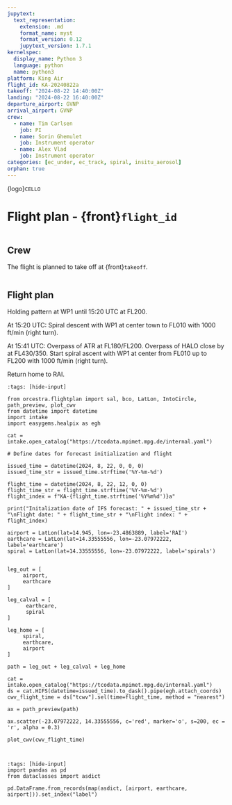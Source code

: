 ```yaml
---
jupytext:
  text_representation:
    extension: .md
    format_name: myst
    format_version: 0.12
    jupytext_version: 1.7.1
kernelspec:
  display_name: Python 3
  language: python
  name: python3
platform: King Air
flight_id: KA-20240822a
takeoff: "2024-08-22 14:40:00Z"
landing: "2024-08-22 16:40:00Z"
departure_airport: GVNP
arrival_airport: GVNP
crew:
  - name: Tim Carlsen
    job: PI
  - name: Sorin Ghemulet
    job: Instrument operator
  - name: Alex Vlad
    job: Instrument operator
categories: [ec_under, ec_track, spiral, insitu_aerosol]
orphan: true
---
```


{logo}`CELLO`

# Flight plan - {front}`flight_id`

```{badges}
```

## Crew

The flight is planned to take off at {front}`takeoff`. 

```{crew}
```

## Flight plan

Holding pattern at WP1 until 15:20 UTC at FL200.

At 15:20 UTC: Spiral descent with WP1 at center town to FL010 with 1000 ft/min (right turn).

At 15:41 UTC: Overpass of ATR at FL180/FL200. Overpass of HALO close by at FL430/350. Start spiral ascent with WP1 at center from FL010 up to FL200 with 1000 ft/min (right turn).

Return home to RAI.

```{code-cell} python3
:tags: [hide-input]

from orcestra.flightplan import sal, bco, LatLon, IntoCircle, path_preview, plot_cwv
from datetime import datetime
import intake
import easygems.healpix as egh

cat = intake.open_catalog("https://tcodata.mpimet.mpg.de/internal.yaml")

# Define dates for forecast initialization and flight

issued_time = datetime(2024, 8, 22, 0, 0, 0)
issued_time_str = issued_time.strftime('%Y-%m-%d')

flight_time = datetime(2024, 8, 22, 12, 0, 0)
flight_time_str = flight_time.strftime('%Y-%m-%d')
flight_index = f"KA-{flight_time.strftime('%Y%m%d')}a"

print("Initalization date of IFS forecast: " + issued_time_str + "\nFlight date: " + flight_time_str + "\nFlight index: " + flight_index)

airport = LatLon(lat=14.945, lon=-23.4863889, label='RAI')
earthcare = LatLon(lat=14.33555556, lon=-23.07972222, label='earthcare')
spiral = LatLon(lat=14.33555556, lon=-23.07972222, label='spirals')


leg_out = [
     airport,
     earthcare
]

leg_calval = [
      earthcare,
      spiral
]

leg_home = [
     spiral,
     earthcare,
     airport
]

path = leg_out + leg_calval + leg_home 

cat = intake.open_catalog("https://tcodata.mpimet.mpg.de/internal.yaml")
ds = cat.HIFS(datetime=issued_time).to_dask().pipe(egh.attach_coords)
cwv_flight_time = ds["tcwv"].sel(time=flight_time, method = "nearest")

ax = path_preview(path)

ax.scatter(-23.07972222, 14.33555556, c='red', marker='o', s=200, ec = 'r', alpha = 0.3)

plot_cwv(cwv_flight_time)



```

```{code-cell} python3
:tags: [hide-input]
import pandas as pd
from dataclasses import asdict

pd.DataFrame.from_records(map(asdict, [airport, earthcare, airport])).set_index("label")
```

